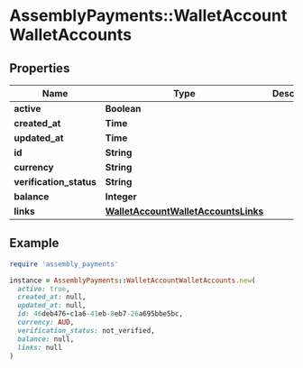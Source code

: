 # AssemblyPayments::WalletAccountWalletAccounts

## Properties

| Name | Type | Description | Notes |
| ---- | ---- | ----------- | ----- |
| **active** | **Boolean** |  | [optional] |
| **created_at** | **Time** |  | [optional] |
| **updated_at** | **Time** |  | [optional] |
| **id** | **String** |  | [optional] |
| **currency** | **String** |  | [optional] |
| **verification_status** | **String** |  | [optional] |
| **balance** | **Integer** |  | [optional] |
| **links** | [**WalletAccountWalletAccountsLinks**](WalletAccountWalletAccountsLinks.md) |  | [optional] |

## Example

```ruby
require 'assembly_payments'

instance = AssemblyPayments::WalletAccountWalletAccounts.new(
  active: true,
  created_at: null,
  updated_at: null,
  id: 46deb476-c1a6-41eb-8eb7-26a695bbe5bc,
  currency: AUD,
  verification_status: not_verified,
  balance: null,
  links: null
)
```

